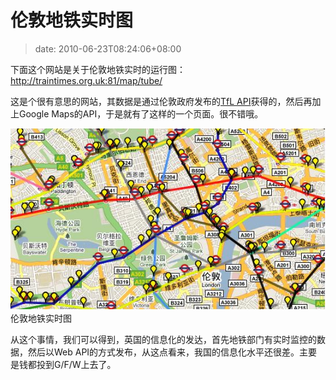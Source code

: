 # 伦敦地铁实时图
>date: 2010-06-23T08:24:06+08:00


下面这个网站是关于伦敦地铁实时的运行图：<http://traintimes.org.uk:81/map/tube/>


这是个很有意思的网站，其数据是通过伦敦政府发布的[TfL API](http://data.london.gov.uk/apibeta)获得的，然后再加上Google Maps的API，于是就有了这样的一个页面。很不错哦。




[![](/assets/images/London-Live-Train-Map.jpg "伦敦地铁实时图")](http://traintimes.org.uk:81/map/tube/)
伦敦地铁实时图



从这个事情，我们可以得到，英国的信息化的发达，首先地铁部门有实时监控的数据，然后以Web API的方式发布，从这点看来，我国的信息化水平还很差。主要是钱都投到G/F/W上去了。




